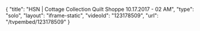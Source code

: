 {
    "title": "HSN | Cottage Collection Quilt Shoppe 10.17.2017 - 02 AM",
    "type": "solo",
    "layout": "iframe-static",
    "videoId": "123178509",
    "url": "\/tvpembed\/123178509"
}